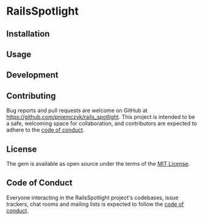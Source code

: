 # RailsSpotlight

## Installation

## Usage

## Development

## Contributing

Bug reports and pull requests are welcome on GitHub at https://github.com/pniemczyk/rails_spotlight. This project is intended to be a safe, welcoming space for collaboration, and contributors are expected to adhere to the [code of conduct](https://github.com/[USERNAME]/rails_spotlight/blob/master/CODE_OF_CONDUCT.md).

## License

The gem is available as open source under the terms of the [MIT License](https://opensource.org/licenses/MIT).

## Code of Conduct

Everyone interacting in the RailsSpotlight project's codebases, issue trackers, chat rooms and mailing lists is expected to follow the [code of conduct](https://github.com/pniemczyk/rails_spotlight/blob/master/CODE_OF_CONDUCT.md).
